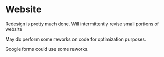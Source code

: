 Website
=======

Redesign is pretty much done. Will intermittently revise small portions of website

May do perform some reworks on code for optimization purposes.

Google forms could use some reworks.
